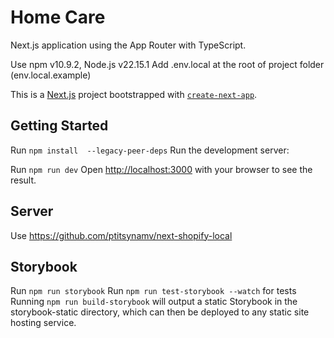# Home Care

Next.js application using the App Router with TypeScript.

Use npm v10.9.2, Node.js v22.15.1
Add .env.local at the root of project folder (env.local.example)

This is a [Next.js](https://nextjs.org) project bootstrapped with [`create-next-app`](https://nextjs.org/docs/app/api-reference/cli/create-next-app).

## Getting Started

Run `npm install  --legacy-peer-deps`
Run the development server:

Run `npm run dev`
Open [http://localhost:3000](http://localhost:3000) with your browser to see the result.

## Server

Use https://github.com/ptitsynamv/next-shopify-local

## Storybook

Run `npm run storybook`
Run `npm run test-storybook --watch` for tests
Running `npm run build-storybook` will output a static Storybook in the storybook-static directory, which can then be deployed to any static site hosting service.
